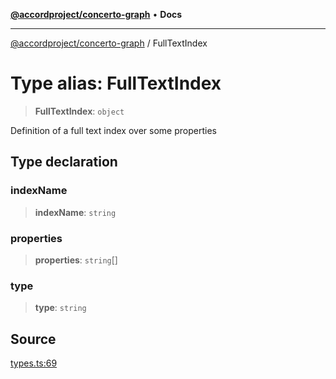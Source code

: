 [**@accordproject/concerto-graph**](../README.md) • **Docs**

***

[@accordproject/concerto-graph](../README.md) / FullTextIndex

# Type alias: FullTextIndex

> **FullTextIndex**: `object`

Definition of a full text index over some properties

## Type declaration

### indexName

> **indexName**: `string`

### properties

> **properties**: `string`[]

### type

> **type**: `string`

## Source

[types.ts:69](https://github.com/accordproject/lab-concerto-graph/blob/3060b0365eb0e289450a7d39202b9f90093326a0/src/types.ts#L69)
